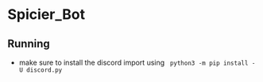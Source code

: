 # Spicier_Bot
## Running
- make sure to install the discord import using ` python3 -m pip install -U discord.py`
